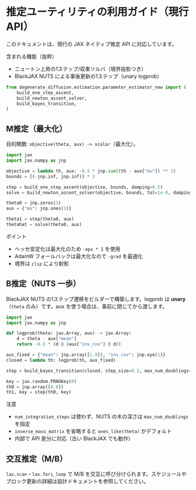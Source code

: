 # 推定ユーティリティの利用ガイド（現行API）

このドキュメントは、現行の JAX ネイティブ推定 API に対応しています。

含まれる機能（抜粋）
- ニュートン上昇の1ステップ/収束ソルバ（境界投影つき）
- BlackJAX NUTS による事後更新の1ステップ（unary logprob）

```python
from degenerate_diffusion.estimation.parameter_estimator_new import (
    build_one_step_ascent,
    build_newton_ascent_solver,
    build_bayes_transition,
)
```

## M推定（最大化）

目的関数: `objective(theta, aux) -> scalar`（最大化）。

```python
import jax
import jax.numpy as jnp

objective = lambda th, aux: -0.5 * jnp.sum((th - aux["mu"]) ** 2)
bounds = [(-jnp.inf, jnp.inf)] * 3

step = build_one_step_ascent(objective, bounds, damping=0.5)
solve = build_newton_ascent_solver(objective, bounds, tol=1e-8, damping=1.0)

theta0 = jnp.zeros(3)
aux = {"mu": jnp.ones(3)}

theta1 = step(theta0, aux)
thetahat = solve(theta0, aux)
```

ポイント
- ヘッセ安定化は最大化のため `-eps * I` を使用
- AdamW フォールバックは最大化なので `-grad` を最適化
- 境界は `clip` により射影

## B推定（NUTS 一歩）

BlackJAX NUTS の1ステップ遷移をビルダーで構築します。logprob は **unary**（`theta` のみ）です。aux を使う場合は、事前に閉じてから渡します。

```python
import jax
import jax.numpy as jnp

def logprob(theta: jax.Array, aux) -> jax.Array:
    d = theta - aux["mean"]
    return -0.5 * (d @ (aux["inv_cov"] @ d))

aux_fixed = {"mean": jnp.array([1.0]), "inv_cov": jnp.eye(1)}
closed = lambda th: logprob(th, aux_fixed)

step = build_bayes_transition(closed, step_size=0.2, max_num_doublings=6)

key = jax.random.PRNGKey(0)
th0 = jnp.array([0.0])
th1, key = step(th0, key)
```

注意
- `num_integration_steps` は使わず、NUTS の木の深さは `max_num_doublings` を指定
- `inverse_mass_matrix` を省略すると `ones_like(theta)` がデフォルト
- 内部で API 差分に対応（古い BlackJAX でも動作）

## 交互推定（M/B）

`lax.scan`・`lax.fori_loop` で M/B を交互に呼び分けられます。スケジュールやブロック更新の詳細は設計ドキュメントを参照してください。
